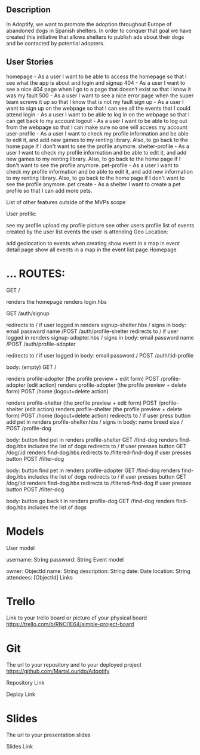 ## Description

In Adoptify, we want to promote the adoption throughout Europe of abandoned dogs in Spanish shelters. In order to conquer that goal we have created this initiative that allows shelters to publish ads about their dogs and be contacted by potential adopters.

## User Stories

homepage - As a user I want to be able to access the homepage so that I see what the app is about and login and signup 404 - As a user I want to see a nice 404 page when I go to a page that doesn’t exist so that I know it was my fault 500 - As a user I want to see a nice error page when the super team screws it up so that I know that is not my fault sign up - As a user I want to sign up on the webpage so that I can see all the events that I could attend login - As a user I want to be able to log in on the webpage so that I can get back to my account logout - As a user I want to be able to log out from the webpage so that I can make sure no one will access my account user-profile - As a user I want to check my profile information and be able to edit it, and add new games to my renting library. Also, to go back to the home page if I don't want to see the profile anymore. shelter-profile - As a user I want to check my profile information and be able to edit it, and add new games to my renting library. Also, to go back to the home page if I don't want to see the profile anymore. pet-profile - As a user I want to check my profile information and be able to edit it, and add new information to my renting library. Also, to go back to the home page if I don't want to see the profile anymore. pet create - As a shelter I want to create a pet profile so that I can add more pets.

List of other features outside of the MVPs scope

User profile:

see my profile upload my profile picture see other users profile list of events created by the user list events the user is attending Geo Location:

add geolocation to events when creating show event in a map in event detail page show all events in a map in the event list page Homepage

# ... ROUTES:

GET /

renders the homepage renders login.hbs

GET /auth/signup 

redirects to / if user logged in renders signup-shelter.hbs 
             / signs in body: email password name
             /POST /auth/profile-shelter
redirects to / if user logged in renders signup-adopter.hbs 
             / signs in body: email password name
             /POST /auth/profile-adopter         

redirects to / if user logged in body: email password / POST /auth/:id-profile

body: (empty) GET /

renders profile-adopter (the profile preview + edit form) POST /profile-adopter (edit action)
renders profile-adopter (the profile preview + delete form) POST /home (logout+delete action)

renders profile-shelter (the profile preview + edit form) POST /profile-shelter (edit action)
renders profile-shelter (the profile preview + delete form) POST /home (logout+delete action)
redirects to / if user press button add pet in renders profile-shelter.hbs 
             / signs in body: name breed size
             / POST /profile-dog         

body: button find pet in renders profile-shelter 
GET /find-dog
renders find-dog.hbs includes the list of dogs redirects to / if user presses button GET /dog/:id
renders find-dog.hbs redirects to /filtered-find-dog if user presses button POST /filter-dog

body: button find pet in renders profile-adopter 
GET /find-dog
renders find-dog.hbs includes the list of dogs redirects to / if user presses button GET /dog/:id
renders find-dog.hbs redirects to /filtered-find-dog if user presses button POST /filter-dog

body: button go back t in renders profile-dog GET /find-dog
renders find-dog.hbs includes the list of dogs 


# Models

User model

username: String password: String Event model

owner: ObjectId name: String description: String date: Date location: String attendees: [ObjectId] Links

# Trello

Link to your trello board or picture of your physical board https://trello.com/b/RNCl1E64/simple-project-board

# Git

The url to your repository and to your deployed project https://github.com/MartaLourido/Adoptify

Repository Link

Deploy Link

# Slides

The url to your presentation slides

Slides Link

